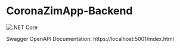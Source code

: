 # CoronaZimApp-Backend

![.NET Core](https://github.com/Chitova263/CoronaZimApp-Backend/workflows/.NET%20Core/badge.svg)

Swagger OpenAPI Documentation: https://localhost:5001/index.html
